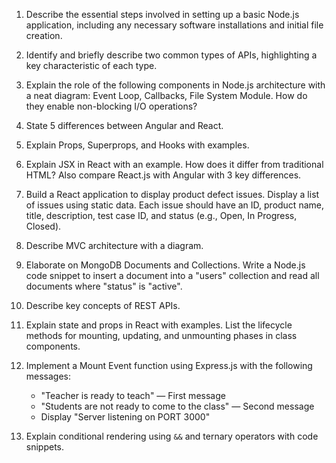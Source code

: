 1. Describe the essential steps involved in setting up a basic Node.js application, including any necessary software installations and initial file creation.

2. Identify and briefly describe two common types of APIs, highlighting a key characteristic of each type.

3. Explain the role of the following components in Node.js architecture with a neat diagram: Event Loop, Callbacks, File System Module. How do they enable non-blocking I/O operations?

4. State 5 differences between Angular and React.

5. Explain Props, Superprops, and Hooks with examples.

6. Explain JSX in React with an example. How does it differ from traditional HTML? Also compare React.js with Angular with 3 key differences.

7. Build a React application to display product defect issues. Display a list of issues using static data. Each issue should have an ID, product name, title, description, test case ID, and status (e.g., Open, In Progress, Closed).

8. Describe MVC architecture with a diagram.

9. Elaborate on MongoDB Documents and Collections. Write a Node.js code snippet to insert a document into a "users" collection and read all documents where "status" is "active".

10. Describe key concepts of REST APIs.

11. Explain state and props in React with examples. List the lifecycle methods for mounting, updating, and unmounting phases in class components.

12. Implement a Mount Event function using Express.js with the following messages:  
    - "Teacher is ready to teach" — First message  
    - "Students are not ready to come to the class" — Second message  
    - Display "Server listening on PORT 3000"

13. Explain conditional rendering using `&&` and ternary operators with code snippets.
